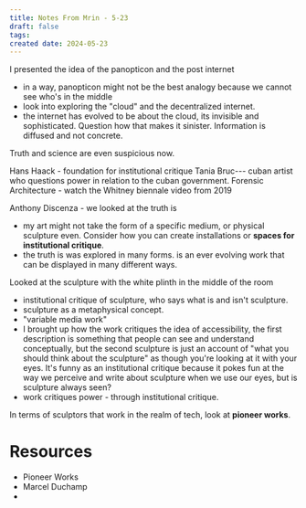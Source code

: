 ```yaml
---
title: Notes From Mrin - 5-23
draft: false
tags: 
created date: 2024-05-23
---
```

I presented the idea of the panopticon and the post internet
- in a way, panopticon might not be the best analogy because we cannot see who's in the middle
- look into exploring the "cloud" and the decentralized internet.
- the internet has evolved to be about the cloud, its invisible and sophisticated. Question how that makes it sinister. Information is diffused and not concrete.

Truth and science are even suspicious now. 

Hans Haack - foundation for institutional critique
Tania Bruc--- cuban artist who questions power in relation to the cuban government.
Forensic Architecture - watch the Whitney biennale video from 2019

Anthony Discenza - we looked at the truth is
- my art might not take the form of a specific medium, or physical sculpture even. Consider how you can create installations or **spaces for institutional critique**. 
- the truth is was explored in many forms. is an ever evolving work that can be displayed in many different ways.

Looked at the sculpture with the white plinth in the middle of the room
- institutional critique of sculpture, who says what is and isn't sculpture. 
- sculpture as a metaphysical concept.
- "variable media work"
- I brought up how the work critiques the idea of accessibility, the first description is something that people can see and understand conceptually, but the second sculpture is just an account of "what you should think about the sculpture" as though you're looking at it with your eyes. It's funny as an institutional critique because it pokes fun at the way we perceive and write about sculpture when we use our eyes, but is sculpture always seen?
- work critiques power - through institutional critique.

In terms of sculptors that work in the realm of tech, look at **pioneer works**. 

# Resources
- Pioneer Works
- Marcel Duchamp
- 